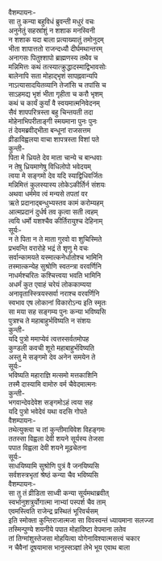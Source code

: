 वैशम्पायनः-  
सा तु कन्या बहुविधं ब्रुवन्ती मधुरं वचः  
अनुनेतुं सहस्रांशुं न शशाक मनस्विनी  
न शशाक यदा बाला प्रत्याख्यातुं तमोनुदम्  
भीता शापात्ततो राजन्दध्यौ दीर्घमथान्तरम्  
अनागसः पितुश्शापो ब्राह्मणस्य तथैव च  
मन्निमित्तः कथं तत्स्यात्क्रुद्धादस्माद्विभावसोः  
बालेनापि सता मोहाद्भृशं सापह्नवान्यपि  
नाऽत्यासादयितव्यानि तेजांसि च तपांसि च  
साऽहमद्य भृशं भीता गृहीता च करौ भृशम्  
कथं च कार्यं कुर्यां वै स्वयमात्मनिवेदनम्  
सैवं शापपरित्रस्ता बहु चिन्तयती तदा  
मोहेनाभिपरीताङ्गी स्मयमाना पुनः पुनः  
तं देवमब्रवीद्भीता बन्धूनां राजसत्तम  
व्रीडाविह्वलया वाचा शापत्रस्ता विशां पते  
कुन्ती-  
पिता मे ध्रियते देव माता चान्ये च बान्धवाः  
न तेषु ध्रियमाणेषु विधिलोपो भवेदयम्  
त्वया मे सङ्गमो देव यदि स्याद्विधिवर्जितः  
मन्निमित्तं कुलस्यास्य लोकेऽकीर्तिर्न संशयः  
अथवा धर्ममेव त्वं मन्यसे तपतां वर  
ऋते प्रदानाद्बन्धुभ्यस्तव कामं करोम्यहम्  
आत्मप्रदानं दुर्धर्ष तव कृत्वा सती त्वहम्  
त्वयि धर्मो यशश्चैव कीर्तिरायुश्च देहिनाम्  
सूर्यः-  
न ते पिता न ते माता गुरवो वा शुचिस्मिते  
प्रभवन्ति वरारोहे भद्रं ते शृणु मे वचः  
सर्वान्कामयते यस्मात्कनेर्धातोश्च भामिनि  
तस्मात्कन्येह सुश्रोणि स्वतन्त्रा वरवर्णिनि  
नाधर्मश्चरितः कश्चित्त्वया भवति भामिनि  
अधर्मं कुत एवाहं चरेयं लोककाम्यया  
अनावृतास्स्त्रियस्सर्वा नराश्च वरवर्णिनि  
स्वभाव एष लोकानां विकारोऽन्य इति स्मृतः  
सा मया सह सङ्गम्य पुनः कन्या भविष्यसि  
पुत्रश्च ते महाबाहुर्भविष्यति न संशयः  
कुन्ती-  
यदि पुत्रो ममाप्येवं त्वत्तस्सर्वतमोपह  
कुण्डली कवची शूरो महाबाहुर्भविष्यति  
अस्तु मे सङ्गमो देव अनेन समयेन ते  
सूर्यः-  
भविष्यति महाराज्ञि मत्समो मत्तकाशिनि  
तस्मै दास्यामि वामोरु वर्म चैवेदमात्मनः  
कुन्ती-  
भगवान्देवदेवेश सङ्गमोऽहं त्वया सह  
यदि पुत्रो भवेदेवं यथा वदसि गोपते  
वैशम्पायनः-  
तथेत्युक्त्वा च तां कुन्तीमाविवेश विहङ्गमः  
ततस्सा विह्वला देवी शयने सूर्यस्य तेजसा  
पपात विह्वला देवी शयने मूढचेतना  
सूर्यः-  
साधयिष्यामि सुश्रोणि पुत्रं वै जनयिष्यसि  
सर्वशस्त्रभृतां श्रेष्ठं कन्या चैव भविष्यसि  
वैशम्पायनः-  
सा तु तं व्रीडिता साध्वी कन्या सूर्यमथाब्रवीत्  
स्वर्भानुशत्रुर्योगात्मा नाभ्यां पस्पर्श चैव ताम्  
एवमस्त्विति राजेन्द्र प्रस्थितं भूरिवर्चसम्  
इति स्मोक्ता कुन्तिराजात्मजा सा विवस्वन्तं ध्यायमाना सलज्जा  
तस्मिन्पुण्ये शयनीये पपात मोहाविष्टा वेपमाना लतेव  
तां तिग्मांशुस्तेजसा मोहयित्वा योगेनाविश्यात्मसत्त्वं चकार  
न चैवैनां दूषयामास भानुस्सञ्ज्ञां लेभे भूय एवाथ बाला  
